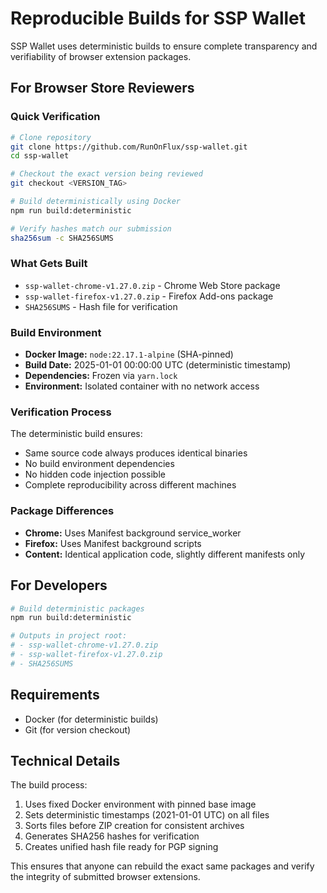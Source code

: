 # Reproducible Builds for SSP Wallet

SSP Wallet uses deterministic builds to ensure complete transparency and verifiability of browser extension packages.

## For Browser Store Reviewers

### Quick Verification

```bash
# Clone repository
git clone https://github.com/RunOnFlux/ssp-wallet.git
cd ssp-wallet

# Checkout the exact version being reviewed
git checkout <VERSION_TAG>

# Build deterministically using Docker
npm run build:deterministic

# Verify hashes match our submission
sha256sum -c SHA256SUMS
```

### What Gets Built

- `ssp-wallet-chrome-v1.27.0.zip` - Chrome Web Store package
- `ssp-wallet-firefox-v1.27.0.zip` - Firefox Add-ons package  
- `SHA256SUMS` - Hash file for verification

### Build Environment

- **Docker Image:** `node:22.17.1-alpine` (SHA-pinned)
- **Build Date:** 2025-01-01 00:00:00 UTC (deterministic timestamp)
- **Dependencies:** Frozen via `yarn.lock`
- **Environment:** Isolated container with no network access

### Verification Process

The deterministic build ensures:
- Same source code always produces identical binaries
- No build environment dependencies 
- No hidden code injection possible
- Complete reproducibility across different machines

### Package Differences

- **Chrome:** Uses Manifest background service_worker
- **Firefox:** Uses Manifest background scripts
- **Content:** Identical application code, slightly different manifests only

## For Developers

```bash
# Build deterministic packages
npm run build:deterministic

# Outputs in project root:
# - ssp-wallet-chrome-v1.27.0.zip
# - ssp-wallet-firefox-v1.27.0.zip  
# - SHA256SUMS
```

## Requirements

- Docker (for deterministic builds)
- Git (for version checkout)

## Technical Details

The build process:
1. Uses fixed Docker environment with pinned base image
2. Sets deterministic timestamps (2021-01-01 UTC) on all files
3. Sorts files before ZIP creation for consistent archives
4. Generates SHA256 hashes for verification
5. Creates unified hash file ready for PGP signing

This ensures that anyone can rebuild the exact same packages and verify the integrity of submitted browser extensions.